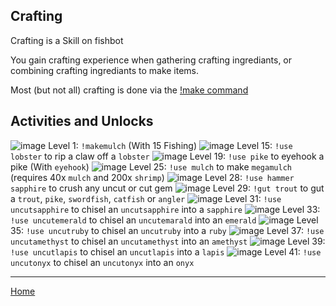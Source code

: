 ## Crafting ##

Crafting is a Skill on fishbot

You gain crafting experience when gathering crafting ingrediants, or combining crafting ingrediants to make items.

Most (but not all) crafting is done via the [!make command](./Make.md) 

## Activities and Unlocks ##

![image](https://fishbot.app/items/mulch.png) Level 1: `!makemulch` (With 15 Fishing)
![image](https://fishbot.app/items/lobsterclaw.png) Level 15: `!use lobster` to rip a claw off a `lobster`
![image](https://fishbot.app/items/eyehook.png) Level 19: `!use pike` to eyehook a pike (With `eyehook`)
![image](https://fishbot.app/items/megamulch.png) Level 25: `!use mulch` to make `megamulch` (requires 40x `mulch` and 200x `shrimp`)
![image](https://fishbot.app/items/hammer.png) Level 28: `!use hammer sapphire` to crush any uncut or cut gem
![image](https://fishbot.app/items/gutter.png) Level 29: `!gut trout` to gut a `trout`, `pike`, `swordfish`, `catfish` or `angler`
![image](https://fishbot.app/items/chisel.png) Level 31: `!use uncutsapphire` to chisel an `uncutsapphire` into a `sapphire`
![image](https://fishbot.app/items/chisel.png) Level 33: `!use uncutemerald` to chisel an `uncutemarald` into an `emerald`
![image](https://fishbot.app/items/chisel.png) Level 35: `!use uncutruby` to chisel an `uncutruby` into a `ruby`
![image](https://fishbot.app/items/chisel.png) Level 37: `!use uncutamethyst` to chisel an `uncutamethyst` into an `amethyst`
![image](https://fishbot.app/items/chisel.png) Level 39: `!use uncutlapis` to chisel an `uncutlapis` into a `lapis`
![image](https://fishbot.app/items/chisel.png) Level 41: `!use uncutonyx` to chisel an `uncutonyx` into an `onyx`






-----------------------------

[Home](https://fishbotapp.github.io/fishbotwiki/)

